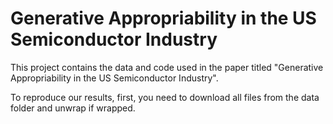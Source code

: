 # Generative Appropriability in the US Semiconductor Industry

This project contains the data and code used in the paper titled "Generative Appropriability in the US Semiconductor Industry". 

To reproduce our results, first, you need to download all files from the data folder and unwrap if wrapped.
